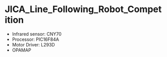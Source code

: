# JICA_Line_Following_Robot_Competition

- Infrared sensor: CNY70
- Processor: PIC16F84A
- Motor Driver: L293D
- OPAMAP
